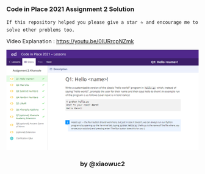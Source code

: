 ### Code in Place 2021 Assignment 2 Solution
```
If this repository helped you please give a star ⭐ and encourage me to solve other problems too.
```

Video Explanation : https://youtu.be/0IURrcpNZmk

<p align="center">
  <a href="https://youtu.be/0IURrcpNZmk">
    <img src="https://github.com/xiaowuc2/xiaowuc2/blob/master/source/ranger-1/gk.png" alt="Logo">
  </a>

  <h3 align="center">by @xiaowuc2</h3>

  <p align="center">
  </p>
</p>

